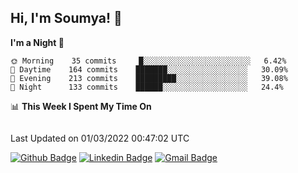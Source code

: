 ## Hi, I'm Soumya! 👋

<!--START_SECTION:waka-->
**I'm a Night 🦉** 

```text
🌞 Morning    35 commits     █░░░░░░░░░░░░░░░░░░░░░░░░   6.42% 
🌆 Daytime    164 commits    ███████░░░░░░░░░░░░░░░░░░   30.09% 
🌃 Evening    213 commits    █████████░░░░░░░░░░░░░░░░   39.08% 
🌙 Night      133 commits    ██████░░░░░░░░░░░░░░░░░░░   24.4%

```


📊 **This Week I Spent My Time On** 

```text
```


 Last Updated on 01/03/2022 00:47:02 UTC
<!--END_SECTION:waka-->

[![Github Badge](https://img.shields.io/badge/-rubyruins-grey?style=for-the-badge&logo=github&logoColor=white&link=https://github.com/rubyruins/)](https://www.github.com/rubyruins/) 
[![Linkedin Badge](https://img.shields.io/badge/-Soumya%20Parekh-0072b1?style=for-the-badge&logo=Linkedin&logoColor=white&link=https://www.linkedin.com/in/Soumya-Parekh/)](https://www.linkedin.com/in/Soumya-Parekh/) 
[![Gmail Badge](https://img.shields.io/badge/-soumyaparekh.me@gmail.com-c14438?style=for-the-badge&logo=Gmail&logoColor=white&link=mailto:soumyaparekh.me@gmail.com)](mailto:soumyaparekh.me@gmail.com) 
